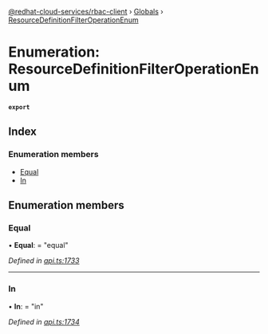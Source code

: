 [@redhat-cloud-services/rbac-client](../README.md) › [Globals](../globals.md) › [ResourceDefinitionFilterOperationEnum](resourcedefinitionfilteroperationenum.md)

# Enumeration: ResourceDefinitionFilterOperationEnum

**`export`** 

## Index

### Enumeration members

* [Equal](resourcedefinitionfilteroperationenum.md#equal)
* [In](resourcedefinitionfilteroperationenum.md#in)

## Enumeration members

###  Equal

• **Equal**: = "equal"

*Defined in [api.ts:1733](https://github.com/RedHatInsights/javascript-clients.gi/blob/master/packages/rbac/api.ts#L1733)*

___

###  In

• **In**: = "in"

*Defined in [api.ts:1734](https://github.com/RedHatInsights/javascript-clients.gi/blob/master/packages/rbac/api.ts#L1734)*

